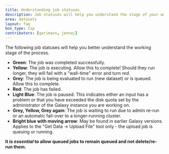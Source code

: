 ```yaml
---
title: Understanding job statuses
description: Job statuses will help you understand the stage of your working.
area: datasets
layout: faq
box_type: tip
contributors: [garimavs, jennaj]
---
```


The following job statuses will help you better understand the working stage of the process.

- **Green**: The job was completed successfully.
- **Yellow**: The job is executing. Allow this to complete! Should they run longer, they will fail with a "wall-time" error and turn _red_.
- **Grey**: The job is being evaluated to run (new dataset) or is queued. Allow this to complete.
- **Red**: The job has failed.
- **Light Blue**: The job is paused. This indicates either an input has a problem or that you have exceeded the disk quota set by the administrator of the Galaxy instance you are working on.
- **Grey, Yellow, Grey again**: The job is waiting to run due to admin re-run or an automatic fail-over to a longer-running cluster.
- **Bright blue with moving arrow**: May be found in earlier Galaxy versions. Applies to the "Get Data → Upload File" tool only - the upload job is queuing or running.

**It is _essential_ to allow queued jobs to remain queued and not delete/re-run them.**
